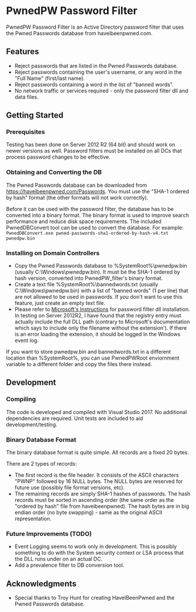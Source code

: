 # PwnedPW Password Filter

PwnedPW Password Filter is an Active Directory password filter that uses the Pwned Passwords database from haveibeenpwned.com.

## Features
* Reject passwords that are listed in the Pwned Passwords database.
* Reject passwords containing the user's username, or any word in the "Full Name" (first/last name).
* Reject passwords containing a word in the list of "banned words".
* No network traffic or services required - only the password filter dll and data files.

## Getting Started

### Prerequisites

Testing has been done on Server 2012 R2 (64 bit) and should work on newer versions as well. Password filters must be installed on all DCs that process password changes to be effective.

### Obtaining and Converting the DB
The Pwned Passwords database can be downloaded from https://haveibeenpwned.com/Passwords. You must use the "SHA-1 ordered by hash" format (the other formats will not work correctly).

Before it can be used with the password filter, the database has to be converted into a binary format. The binary format is used to improve search performance and reduce disk space requirements. The included PwnedDBConvert tool can be used to convert the database. For example: `PwnedDBConvert.exe pwned-passwords-sha1-ordered-by-hash-v4.txt pwnedpw.bin`

### Installing on Domain Controllers

* Copy the Pwned Passwords database to %SystemRoot%\pwnedpw.bin (usually C:\Windows\pwnedpw.bin). It must be the SHA-1 ordered by hash version, converted into PwnedPW_filter's binary format.
* Create a text file %SystemRoot%\bannedwords.txt (usually C:\Windows\pwnedpw.bin) with a list of "banned words" (1 per line) that are not allowed to be used in passwords. If you don't want to use this feature, just create an empty text file.
* Please refer to [Microsoft's Instructions](https://docs.microsoft.com/en-us/windows/desktop/secmgmt/installing-and-registering-a-password-filter-dll) for password filter dll installation. In testing on Server 2012R2, I have found that the registry entry must actually include the full DLL path (contrary to Microsoft's documentation which says to include only the filename without the extension'). If there is an error loading the extension, it should be logged in the Windows event log.

If you want to store pwnedpw.bin and bannedwords.txt in a different location than %SystemRoot%, you can use PwnedPWRoot enviornment variable to a different folder and copy the files there instead.

## Development

### Compiling
The code is developed and compiled with Visual Studio 2017. No additional dependencies are required. Unit tests are included to aid development/testing.

### Binary Database Format
The binary database format is quite simple. All records are a fixed 20 bytes.

There are 2 types of records:
* The first record is the file header. It consists of the ASCII characters "PWNP" followed by 16 NULL bytes. The NULL bytes are reserved for future use (possibly file format versions, etc).
* The remaining records are simply SHA-1 hashes of passwords. The hash records must be sorted in ascending order (the same order as the "ordered by hash" file from haveibeenpwned). The hash bytes are in big endian order (no byte swapping) - same as the original ASCII representation.

### Future Improvements (TODO)
* Event Logging seems to work only in development. This is possibly something to do with the System security context or LSA process that the DLL runs under on an actual DC.
* Add a prevalence filter to DB conversion tool.

## Acknowledgments

* Special thanks to Troy Hunt for creating HaveIBeenPwned and the Pwned Passwords database.
